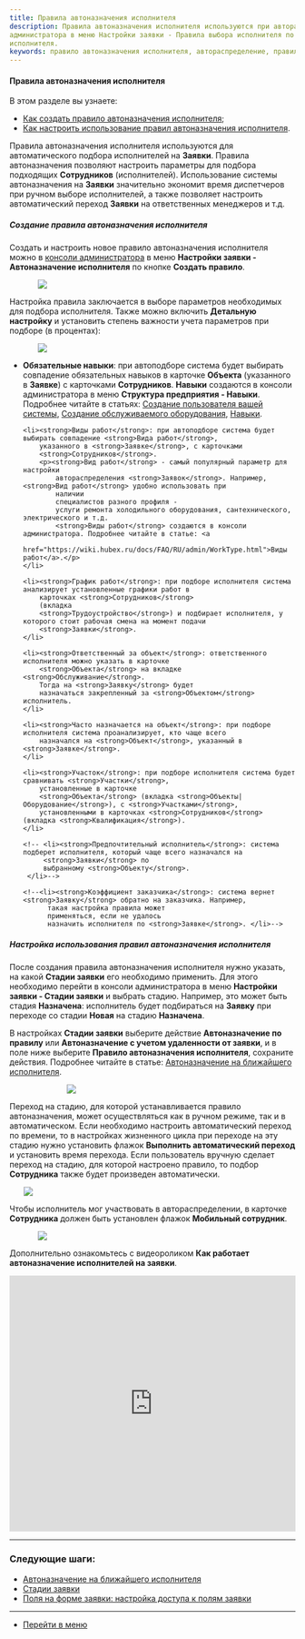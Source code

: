 ```yaml
---
title: Правила автоназначения исполнителя
description: Правила автоназначения исполнителя используются при автораспределении (автоназначении) исполнителей на Заявки. Создать и настроить новое правило выбора исполнителя можно в консоли
администратора в меню Настройки заявки - Правила выбора исполнителя по кнопке Создать правило выбора
исполнителя.
keywords: правило автоназначения исполнителя, автораспределение, правило выбора, правила выбора, правило выбора, автоназначение исполнителя, правило автоназначения, hubex, хабекс, хубекс, хабикс
---
```


#### Правила автоназначения исполнителя
В этом разделе вы узнаете:
<html>


<meta charset="utf-8">
<ul>
    <li><a href="#createrule">Как создать правило автоназначения исполнителя</a>;</li>
    <li><a href="#settings">Как настроить использование правил автоназначения исполнителя</a>.</li>
</ul>
</html>

<body>
<p>Правила автоназначения исполнителя используются для автоматического подбора исполнителей на <strong>Заявки</strong>.
    Правила автоназначения
    позволяют настроить параметры для подбора подходящих <strong>Сотрудников</strong> (исполнителей). Использование
    системы автоназначения на <strong>Заявки</strong> значительно экономит время диспетчеров при ручном выборе
    исполнителей, а также
    позволяет настроить автоматический переход <strong>Заявки</strong> на ответственных менеджеров и т.д. </p>

<h5 id="createrule">Создание правила автоназначения исполнителя</h5>
<p>Создать и настроить новое правило автоназначения исполнителя можно в <a
        href="https://wiki.hubex.ru/docs/FAQ/RU/admin/HowToEnterTheAdmin.html">консоли
    администратора</a> в меню <strong>Настройки заявки - Автоназначение исполнителя</strong> по кнопке <strong>Создать
    правило</strong>.</p>
<div>
    <img style="margin: 0 auto; display: block; max-width: 80%;"
         src="/attachments/images/FAQ/ADMIN/RulesOfChoice/Rule.jpg"/>
</div>
<p>Настройка правила заключается в выборе параметров необходимых для подбора исполнителя. Также можно включить <strong>Детальную
    настройку</strong> и установить степень важности учета параметров при подборе (в процентах):</p>
<div>
    <img style="margin: 0 auto; display: block; max-width: 80%;"
         src="/attachments/images/FAQ/ADMIN/RulesOfChoice/RuleDetailing.jpg"/>
</div>
<ul>
    <li><strong>Обязательные навыки</strong>: при автоподборе система будет выбирать совпадение обязательных
        навыков в карточке
        <strong>Объекта</strong> (указанного в
        <strong>Заявке</strong>) с карточками <strong>Сотрудников</strong>.
        <strong>Навыки</strong> создаются в консоли администратора в меню <strong>Структура предприятия -
            Навыки</strong>. Подробнее
        читайте в статьях:
        <a href="https://wiki.hubex.ru/docs/FAQ/RU/user/CreatingUser.html">Создание пользователя вашей системы</a>, <a
                href="https://wiki.hubex.ru/docs/FAQ/RU/user/CreatingObjects.html">Создание обслуживаемого
            оборудования</a>, <a href="https://wiki.hubex.ru/docs/FAQ/RU/admin/Skills.html">Навыки</a>.
    </li>

    <li><strong>Виды работ</strong>: при автоподборе система будет выбирать совпадение <strong>Вида работ</strong>,
        указанного в <strong>Заявке</strong>, с карточками
        <strong>Сотрудников</strong>.
        <p><strong>Вид работ</strong> - самый популярный параметр для настройки
            автораспределения <strong>Заявок</strong>. Например, <strong>Вид работ</strong> удобно использовать при
            наличии
            специалистов разного профиля -
            услуги ремонта холодильного оборудования, сантехнического, электрического и т.д.
            <strong>Виды работ</strong> создаются в консоли администратора. Подробнее читайте в статье: <a
                    href="https://wiki.hubex.ru/docs/FAQ/RU/admin/WorkType.html">Виды работ</a>.</p>
    </li>

    <li><strong>График работ</strong>: при подборе исполнителя система анализирует установленные графики работ в
        карточках <strong>Сотрудников</strong>
        (вкладка
        <strong>Трудоустройство</strong>) и подбирает исполнителя, у которого стоит рабочая смена на момент подачи
        <strong>Заявки</strong>.
    </li>

    <li><strong>Ответственный за объект</strong>: ответственного исполнителя можно указать в карточке
        <strong>Объекта</strong> на вкладке <strong>Обслуживание</strong>.
        Тогда на <strong>Заявку</strong> будет
        назначаться закрепленный за <strong>Объектом</strong> исполнитель.
    </li>

    <li><strong>Часто назначается на объект</strong>: при подборе исполнителя система проанализирует, кто чаще всего
        назначался на <strong>Объект</strong>, указанный в <strong>Заявке</strong>.
    </li>

    <li><strong>Участок</strong>: при подборе исполнителя система будет сравнивать <strong>Участки</strong>,
        установленные в карточке
        <strong>Объекта</strong> (вкладка <strong>Объекты|Оборудование</strong>), с <strong>Участками</strong>,
        установленными в карточках <strong>Сотрудников</strong> (вкладка <strong>Квалификация</strong>).
    </li>

    <!-- <li><strong>Предпочтительный исполнитель</strong>: система подберет исполнителя, который чаще всего назначался на
         <strong>Заявки</strong> по
         выбранному <strong>Объекту</strong>.
     </li>-->

    <!--<li><strong>Коэффициент заказчика</strong>: система вернет <strong>Заявку</strong> обратно на заказчика. Например,
          такая настройка правила может
          применяться, если не удалось
          назначить исполнителя по <strong>Заявке</strong>. </li>-->


</ul>


<h5 id="settings">Настройка использования правил автоназначения исполнителя</h5>
<p>После создания правила автоназначения исполнителя нужно указать, на какой <strong>Стадии заявки</strong> его
    необходимо
    применить. Для этого
    необходимо перейти в консоли администратора в меню <strong>Настройки заявки - Стадии заявки</strong> и выбрать
    стадию. Например, это может быть стадия <strong>Назначена</strong>: исполнитель будет подбираться на
    <strong>Заявку</strong> при
    переходе со стадии
    <strong>Новая</strong> на стадию <strong>Назначена</strong>.</p>

<p>В настройках <strong>Стадии заявки</strong> выберите действие <Strong>Автоназначение по правилу</Strong> или <Strong>Автоназначение
    с учетом удаленности от заявки</Strong>, и в поле ниже
    выберите <strong>Правило автоназначения исполнителя</strong>, сохраните действия. Подробнее читайте в статье: <a
            href="https://wiki.hubex.ru/docs/FAQ/RU/user/RulesOfChoiceGEO.html">Автоназначение на ближайшего
        исполнителя</a>.</p>
<div>
    <img style="margin: 0 auto; display: block; max-width: 60%;"
         src="/attachments/images/FAQ/ADMIN/RulesOfChoice/StageTicket.jpg"/>
</div>



<p>Переход на стадию, для которой устанавливается правило автоназначения, может осуществляться как в ручном режиме, так и в
    автоматическом. Если необходимо настроить
    автоматический переход по времени, то в настройках жизненного цикла при переходе на эту стадию нужно установить
    флажок <strong>Выполнить автоматический переход</strong> и установить время перехода. Если пользователь вручную
    сделает переход на
    стадию, для которой настроено правило, то подбор <strong>Сотрудника</strong> также будет произведен автоматически.
</p>
<div>
    <img style="margin: 0 auto; display: block; max-width: 90%;"
         src="/attachments/images/FAQ/ADMIN/RulesOfChoice/CustomStage.jpg"/>
</div>

<p>Чтобы исполнитель мог участвовать в автораспределении, в карточке <strong>Сотрудника</strong> должен быть установлен
    флажок <strong>Мобильный
        сотрудник</strong>.</p>
<div>
    <img style="margin: 0 auto; display: block; max-width: 80%;"
         src="/attachments/images/FAQ/ADMIN/RulesOfChoice/Engineer.jpg"/>
</div>

<p>Дополнительно ознакомьтесь с видеороликом <strong>Как работает автоназначение исполнителей на заявки</strong>.</p>

<iframe src="https://www.youtube.com/embed/IEsB3xWJVRQ" width="100%" height="450px" frameborder="0"
        allowfullscreen="allowfullscreen"></iframe>
        
</body>

___
### Следующие шаги:
- [Автоназначение на ближайшего исполнителя](./RulesOfChoiceGEO.md)
- [Стадии заявки](./StageType.md)
- [Поля на форме заявки: настройка доступа к полям заявки](./ElementsOfInterface.md)

____
- [Перейти в меню](http://wiki.hubex.ru)

